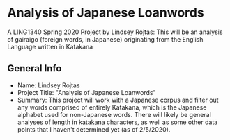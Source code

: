 # Analysis of Japanese Loanwords
A LING1340 Spring 2020 Project by Lindsey Rojtas: This will be an analysis of gairaigo (foreign words, in Japanese) originating from the English Language written in Katakana 

## General Info
- Name: Lindsey Rojtas
- Project Title: "Analysis of Japanese Loanwords"
- Summary: This project will work with a Japanese corpus and filter out any words comprised of entirely Katakana, which is the Japanese alphabet used for non-Japanese words. There will likely be general analyses of length in katakana characters, as well as some other data points that I haven't determined yet (as of 2/5/2020). 

